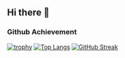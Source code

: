 ## Hi there 👋

### Github Achievement
[![trophy](https://github-profile-trophy.vercel.app/?username=kaef74)](https://github.com/ryo-ma/github-profile-trophy)
[![Top Langs](https://github-readme-stats.vercel.app/api/top-langs/?kaef74=kaef74&layout=compact)](https://github.com/anuraghazra/github-readme-stats)
[![GitHub Streak](https://github-readme-streak-stats.herokuapp.com/?user=kaef74)](https://git.io/streak-stats)

<!--
**kaef74/kaef74** is a ✨ _special_ ✨ repository because its `README.md` (this file) appears on your GitHub profile.

Here are some ideas to get you started:

- 🔭 I’m currently working on ...
- 🌱 I’m currently learning ...
- 👯 I’m looking to collaborate on ...
- 🤔 I’m looking for help with ...
- 💬 Ask me about ...
- 📫 How to reach me: ...
- 😄 Pronouns: ...
- ⚡ Fun fact: ...
-->
